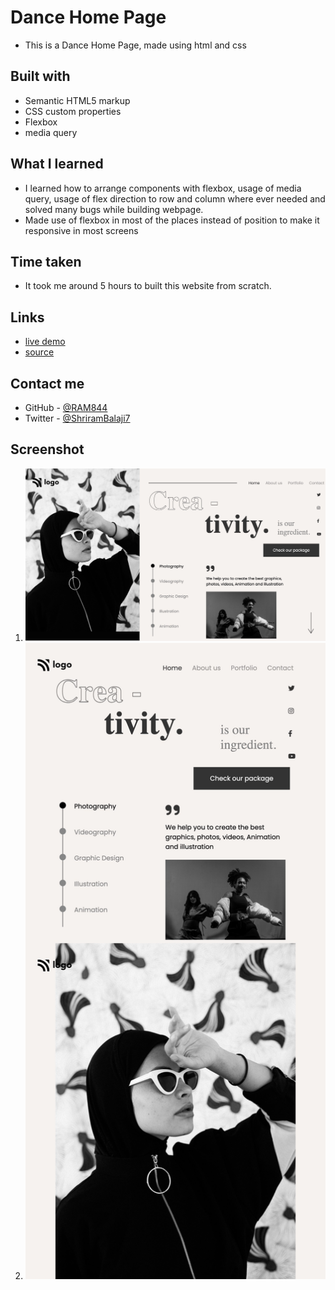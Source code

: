 # Dance Home Page

- This is a Dance Home Page, made using html and css 


## Built with

- Semantic HTML5 markup
- CSS custom properties
- Flexbox
- media query


## What I learned
- I learned how to arrange components with flexbox, usage of media query, usage of flex direction to row and column where ever needed and solved many bugs while building webpage.
- Made use of flexbox in most of the places instead of position to make it responsive in most screens

## Time taken
- It took me around 5 hours to built this website from scratch.

## Links
- [live demo](https://dance-home-page-shriram.netlify.app/)
- [source](https://github.com/RAM844/Dance-home-page)


## Contact me
- GitHub - [@RAM844](https://github.com/RAM844)
- Twitter - [@ShriramBalaji7](https://www.twitter.com/ShriramBalaji7)

## Screenshot

1. ![screenshot](./screenshot.png)
2. ![screenshot](./screenshot1.png)
